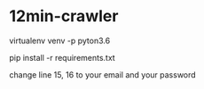 # 12min-crawler

virtualenv venv -p pyton3.6

pip install -r requirements.txt

change line 15, 16 to your email and your password

